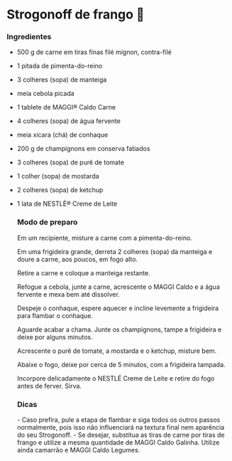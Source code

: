 # Strogonoff de frango :chicken:

### Ingredientes

- 500 g de carne em tiras finas filé mignon, contra-filé

- 1 pitada de pimenta-do-reino

- 3 colheres (sopa) de manteiga

- meia cebola picada

- 1 tablete de MAGGI® Caldo Carne

- 4 colheres (sopa) de água fervente

- meia xícara (chá) de conhaque

- 200 g de champignons em conserva fatiados

- 3 colheres (sopa) de purê de tomate

- 1 colher (sopa) de mostarda

- 2 colheres (sopa) de ketchup

- 1 lata de NESTLÉ® Creme de Leite

  ### Modo de preparo

  Em um recipiente, misture a carne com a pimenta-do-reino.

  Em uma frigideira grande, derreta 2 colheres (sopa) da manteiga e doure a carne, aos poucos, em fogo alto.

  Retire a carne e coloque a manteiga restante.

  Refogue a cebola, junte a carne, acrescente o MAGGI Caldo e a água fervente e mexa bem até dissolver.

  Despeje o conhaque, espere aquecer e incline levemente a frigideira para flambar o conhaque.

  Aguarde acabar a chama. Junte os champignons, tampe a frigideira e deixe por alguns minutos.

  Acrescente o purê de tomate, a mostarda e o ketchup, misture bem.

  Abaixe o fogo, deixe por cerca de 5 minutos, com a frigideira tampada.

  Incorpore delicadamente o NESTLÉ Creme de Leite e retire do fogo antes de ferver. Sirva.

  ### Dicas

  \- Caso prefira, pule a etapa de flambar e siga todos os outros passos normalmente, pois isso não influenciará na textura final nem aparência do seu Strogonoff.
  \- Se desejar, substitua as tiras de carne por tiras de frango e utilize a mesma quantidade de MAGGI Caldo Galinha. Utilize ainda camarrão e MAGGI Caldo Legumes.





